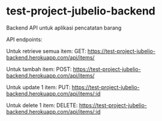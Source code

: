 # test-project-jubelio-backend

Backend API untuk aplikasi pencatatan barang

API endpoints: 

Untuk retrieve semua item:
GET: https://test-project-jubelio-backend.herokuapp.com/api/items/

Untuk tambah item:
POST: https://test-project-jubelio-backend.herokuapp.com/api/items/

Untuk update 1 item:
PUT: https://test-project-jubelio-backend.herokuapp.com/api/items/:id

Untuk delete 1 item:
DELETE: https://test-project-jubelio-backend.herokuapp.com/api/items/:id
